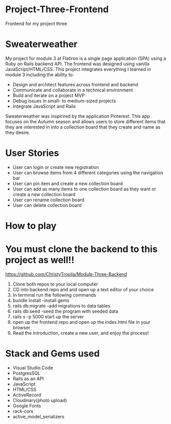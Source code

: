 # Project-Three-Frontend
Frontend for my project three

# Sweaterweather
My project for module 3 at Flatiron is a single page application (SPA) using a Ruby on Rails backend API. The frontend was designed using vanilla JavaScript/HTML/CSS.
This project integrates everything I learned in module 3 including the ability to: 

 * Design and architect features across frontend and backend
 * Communicate and collaborate in a technical environment
 * Build and iterate on a project MVP
 * Debug issues in small- to medium-sized projects
 * Integrate JavaScript and Rails


Sweaterweather was inspirired by the application Pinterest. This app focuses on the Autumn season and allows users to store different items that they are interested in into a collection board that they create and name as they desire. 

# User Stories

* User can login or create new registration
* User can browse items from 4 different categories using the navigation bar
* User can pin item and create a new collection board
* User can add as many items to one collection board as they want or create a new collection board
* User can rename collection board
* User can delete collection board

# How to play
# You must clone the backend to this project as well!!
https://github.com/ChristyTropila/Module-Three-Backend

1) Clone both repos to your local computer
2) CD into backend repo and and open up a text editor of your choice
3) In terminal run the following commands
4) bundle install  -install gems
5) rails db:migrate -add migrations to data tables
6) rails db:seed -seed the program with seeded data
7) rails s -p 5000 start up the server
8) open up the frontend repo and open up the index.html file in your browser
9) Read the introduction, create a new user, and enjoy the process!



# Stack and Gems used

* Visual Studio Code
* PostgresSQL
* Rails as an API
* JavaScript
* HTML/CSS
* ActiveRecord
* Cloudinary(photo upload)
* Google Fonts
* rack-cors
* active_model_serializers
